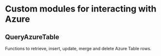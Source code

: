 # Custom modules for interacting with Azure

## QueryAzureTable

Functions to retrieve, insert, update, merge and delete Azure Table rows.